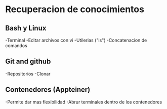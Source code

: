 # Recuperacion de conocimientos 

## Bash y Linux

-Terminal
-Editar archivos con vi
-Utilerias ("ls")
-Concatenacion de comandos 


## Git and github
-Repositorios
-Clonar


## Contenedores (Appteiner)
-Permite dar mas flexibilidad
-Abrur terminales dentro de los contenedores 
